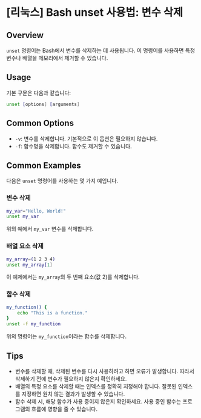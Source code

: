 # [리눅스] Bash unset 사용법: 변수 삭제

## Overview
`unset` 명령어는 Bash에서 변수를 삭제하는 데 사용됩니다. 이 명령어를 사용하면 특정 변수나 배열을 메모리에서 제거할 수 있습니다.

## Usage
기본 구문은 다음과 같습니다:
```bash
unset [options] [arguments]
```

## Common Options
- `-v`: 변수를 삭제합니다. 기본적으로 이 옵션은 필요하지 않습니다.
- `-f`: 함수명을 삭제합니다. 함수도 제거할 수 있습니다.

## Common Examples
다음은 `unset` 명령어를 사용하는 몇 가지 예입니다.

### 변수 삭제
```bash
my_var="Hello, World!"
unset my_var
```
위의 예에서 `my_var` 변수를 삭제합니다.

### 배열 요소 삭제
```bash
my_array=(1 2 3 4)
unset my_array[1]
```
이 예제에서는 `my_array`의 두 번째 요소(값 2)를 삭제합니다.

### 함수 삭제
```bash
my_function() {
    echo "This is a function."
}
unset -f my_function
```
위의 명령어는 `my_function`이라는 함수를 삭제합니다.

## Tips
- 변수를 삭제할 때, 삭제된 변수를 다시 사용하려고 하면 오류가 발생합니다. 따라서 삭제하기 전에 변수가 필요하지 않은지 확인하세요.
- 배열의 특정 요소를 삭제할 때는 인덱스를 정확히 지정해야 합니다. 잘못된 인덱스를 지정하면 원치 않는 결과가 발생할 수 있습니다.
- 함수 삭제 시, 해당 함수가 사용 중이지 않은지 확인하세요. 사용 중인 함수는 프로그램의 흐름에 영향을 줄 수 있습니다.